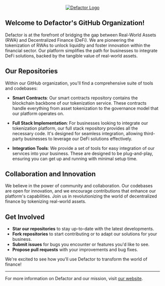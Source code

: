 <span align="center">

<a href="https://www.defactor.com"><img alt="Defactor Logo" src="https://raw.githubusercontent.com/defactor-com/.github/master/.github/workflows/images/defactor-logo.png"></img></a>

</span>

## Welcome to Defactor's GitHub Organization!
Defactor is at the forefront of bridging the gap between Real-World Assets (RWA) and Decentralized Finance (DeFi). We are pioneering the tokenization of RWAs to unlock liquidity and foster innovation within the financial sector. Our platform simplifies the path for businesses to integrate DeFi solutions, backed by the tangible value of real-world assets.

## Our Repositories
Within our GitHub organization, you'll find a comprehensive suite of tools and codebases:

- **Smart Contracts**: Our smart contracts repository contains the blockchain backbone of our tokenization service. These contracts handle everything from asset tokenization to the governance model that our platform operates on.

- **Full Stack Implementation**: For businesses looking to integrate our tokenization platform, our full stack repository provides all the necessary code. It's designed for seamless integration, allowing third-party businesses to leverage our DeFi solutions effectively.

- **Integration Tools**: We provide a set of tools for easy integration of our services into your business. These are designed to be plug-and-play, ensuring you can get up and running with minimal setup time.

## Collaboration and Innovation
We believe in the power of community and collaboration. Our codebases are open for innovation, and we encourage contributions that enhance our platform's capabilities. Join us in revolutionizing the world of decentralized finance by tokenizing real-world assets.

## Get Involved
- **Star our repositories** to stay up-to-date with the latest developments.
- **Fork repositories** to start contributing or to adapt our solutions for your business.
- **Submit issues** for bugs you encounter or features you'd like to see.
- **Propose pull requests** with your improvements and bug fixes.

We're excited to see how you'll use Defactor to transform the world of finance!

---

For more information on Defactor and our mission, visit [our website](https://www.defactor.com/).

